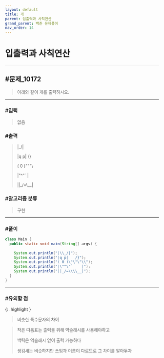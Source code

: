 ```yaml
---
layout: default
title: 개
parent: 입출력과 사칙연산
grand_parent: 백준 문제풀이
nav_order: 14
---
```


# 입출력과 사칙연산

---

## #문제_10172

> 아래와 같이 개를 출력하시오.

---

### #입력

> 없음

### #출력

> |\_/|
>
> |q p|   /}
>
> ( 0 )"""\
>
> |"^"`    |
>
> ||_/=\\__|

### #알고리즘 분류

> 구현

---

### #풀이

```java
class Main {
  public static void main(String[] args) {
	  
    System.out.println("|\\_/|");
    System.out.println("|q p|   /}");
    System.out.println("( 0 )\"\"\"\\");
    System.out.println("|\"^\"`    |");
    System.out.println("||_/=\\\\__|");
  }
}
```

---

### #유의할 점

{: .highlight }
> 비슷한 특수문자의 차이

> 작은 따옴표는 출력을 위해 역슬래시를 사용해야하고
>
> 백틱은 역슬래시 없이 출력 가능하다
>
> 생김새는 비슷하지만 쓰임과 이름이 다르므로 그 차이를 알아두자


